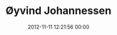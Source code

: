 ---
title: "Øyvind Johannessen"
date: 2012-11-11 12:21:56 00:00
permalink: /oydo
twitter: ""
likes: [1431]
id: 1468
gravatar: "http://www.gravatar.com/avatar/f1447b4196b23bc0e3d0e127d3947dfa"
---